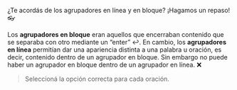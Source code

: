¿Te acordás de los agrupadores en línea y en bloque?  ¡Hagamos un repaso! :eyeglasses:

Los **agrupadores en bloque** eran aquellos que encerraban contenido que se separaba con otro mediante un “enter” :leftwards_arrow_with_hook:. En cambio, los **agrupadores en línea** permitían dar una apariencia distinta a una palabra u oración, es decir, contenido dentro de un agrupador en bloque. Sin embargo no puede haber un agrupador en bloque dentro de un agrupador en línea. :x:
> Seleccioná la opción correcta para cada oración.
